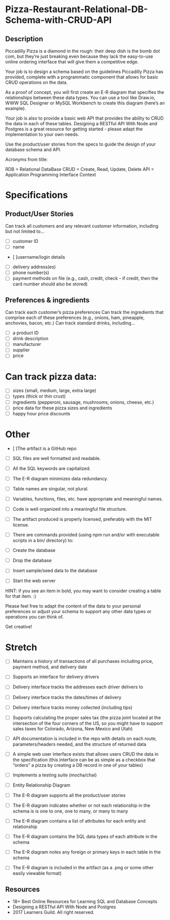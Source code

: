 # Pizza-Restaurant-Relational-DB-Schema-with-CRUD-API

## Description

Piccadilly Pizza is a diamond in the rough: their deep dish is the bomb dot com, but they’re just breaking even because they lack the easy-to-use online ordering interface that will give them a competitive edge.

Your job is to design a schema based on the guidelines Piccadilly Pizza has provided, complete with a programmatic component that allows for basic CRUD operations on the data.

As a proof of concept, you will first create an E-R diagram that specifies the relationships between these data types. You can use a tool like Draw.io, WWW SQL Designer or MySQL Workbench to create this diagram (here’s an example).

Your job is also to provide a basic web API that provides the ability to CRUD the data in each of these tables. Designing a RESTful API With Node and Postgres is a great resource for getting started - please adapt the implementation to your own needs.

Use the product/user stories from the specs to guide the design of your database schema and API.

Acronyms from title:

RDB = Relational DataBase
CRUD = Create, Read, Update, Delete
API = Application Programming Interface
Context


# Specifications

## Product/User Stories

Can track all customers and any relevant customer information, including but not limited to…

 - [ ] customer ID
 - [ ] name
 - [ ]username/login details
 - [ ] delivery address(es)
 - [ ] phone number(s)
 - [ ] payment methods on file (e.g., cash, credit, check - if credit, then the card number should also be stored)
## Preferences & ingredients

 Can track each customer’s pizza preferences
 Can track the ingredients that comprise each of these preferences (e.g., onions, ham, pineapple, anchovies, bacon, etc.)
Can track standard drinks, including…

 - [ ] a product ID
 - [ ] drink description
 - [ ] manufacturer
 - [ ] supplier
 - [ ] price
# Can track pizza data:

 - [ ] sizes (small, medium, large, extra large)
 - [ ] types (thick or thin crust)
 - [ ] ingredients (pepperoni, sausage, mushrooms, onions, cheese, etc.)
 - [ ] price data for these pizza sizes and ingredients
 - [ ] happy hour price discounts
# Other

 - [ ]The artifact is a GitHub repo
 - [ ] SQL files are well formatted and readable.
 - [ ] All the SQL keywords are capitalized.
 - [ ] The E-R diagram minimizes data redundancy.
 - [ ] Table names are singular, not plural.
 - [ ] Variables, functions, files, etc. have appropriate and meaningful names.
 - [ ] Code is well organized into a meaningful file structure.
 - [ ] The artifact produced is properly licensed, preferably with the MIT license.
 - [ ] There are commands provided (using npm run and/or with executable scripts in a bin/ directory) to:

  - [ ] Create the database
  - [ ] Drop the database
  - [ ] Insert sample/seed data to the database
  - [ ] Start the web server
  
HINT: if you see an item in bold, you may want to consider creating a table for that item. :)

Please feel free to adapt the content of the data to your personal preferences or adjust your schema to support any other data types or operations you can think of.

Get creative!

# Stretch

  - [ ] Maintains a history of transactions of all purchases including price, payment method, and delivery date
  - [ ] Supports an interface for delivery drivers
  - [ ] Delivery interface tracks the addresses each driver delivers to
  - [ ] Delivery interface tracks the dates/times of delivery
  - [ ] Delivery interface tracks money collected (including tips)
  - [ ] Supports calculating the proper sales tax (the pizza joint located at the intersection of the four corners of the US, so you might have to support sales taxes for Colorado, Arizona, New Mexico and Utah)
  - [ ] API documentation is included in the repo with details on each route, parameters/headers needed, and the structure of returned data
 - [ ]  A simple web user interface exists that allows users CRUD the data in the specification (this interface can be as simple as a checkbox that “orders” a pizza by creating a DB record in one of your tables)
  - [ ] Implements a testing suite (mocha/chai)
  - [ ] Entity Relationship Diagram

  - [ ] The E-R diagram supports all the product/user stories
  - [ ] The E-R diagram indicates whether or not each relationship in the schema is is one to one, one to many, or many to many
  - [ ] The E-R diagram contains a list of attributes for each entity and relationship
  - [ ] The E-R diagram contains the SQL data types of each attribute in the schema
  - [ ] The E-R diagram notes any foreign or primary keys in each table in the schema
  - [ ] The E-R diagram is included in the artifact (as a .png or some other easily viewable format)
## Resources

- 18+ Best Online Resources for Learning SQL and Database Concepts
- Designing a RESTful API With Node and Postgres
- 2017 Learners Guild. All right reserved.
